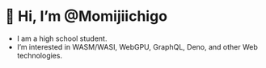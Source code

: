 # 👋 Hi, I’m @Momijiichigo
- I am a high school student.
- I’m interested in WASM/WASI, WebGPU, GraphQL, Deno, and other Web technologies.

<!---
Momijiichigo/Momijiichigo is a ✨ special ✨ repository because its `README.md` (this file) appears on your GitHub profile.
You can click the Preview link to take a look at your changes.
--->
